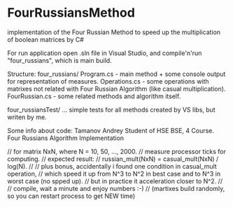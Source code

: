 # FourRussiansMethod 
implementation of the Four Russian Method to speed up the multiplication of boolean matrices by C# 
 
For run application open .sln file in Visual Studio, and compile'n'run "four_russians", which is main build. 
 
Structure:
four_russians/ 
Program.cs - main method + some console output for representation of measures. 
Operations.cs - some operations with matrixes not related with Four Russian Algorithm (like casual multiplication). 
FourRussian.cs - some related methods and algorithm itself. 

four_russiansTest/ 
... simple tests for all methods created by VS libs, but writen by me.  

Some info about code: 
Tamanov Andrey 
Student of HSE BSE, 4 Course. 
Four Russians Algorithm Implementation 

// for matrix NxN, where N = 10, 50, ..., 2000. 
// measure processor ticks for computing. 
// expected result: 
// russian_mult(NxN) = casual_mult(NxN) / log(N). 
// 
// plus bonus, accidentally i found one condition in casual_mult operation, 
// which speed it up from N^3 to N^2 in best case and to N^3 in worst case (no spped up). 
// but in practice it acceleration closer to N^2. 
//  
// сompile, wait a minute and enjoy numbers :-) 
// (martixes build randomly, so you can restart process to get NEW time) 
